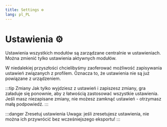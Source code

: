 ```yaml
---
title: Settings ⚙️
lang: pl_PL
---
```


# Ustawienia ⚙️

Ustawienia wszystkich modułów są zarządzane centralnie w ustawieniach. Można zmienić tylko ustawienia aktywnych modułów.

W niedalekiej przyszłości chcielibyśmy zaoferować możliwość zapisywania ustawień związanych z profilem. Oznacza to, że ustawienia nie są już powiązane z urządzeniem.

:::tip Zmiany
Jak tylko wyjdziesz z ustawień i zapiszesz zmiany, gra załaduje się ponownie, aby z łatwością zastosować wszystkie ustawienia.
Jeśli masz niezapisane zmiany, nie możesz zamknąć ustawień - otrzymasz małą podpowiedź.
:::

:::danger Zresetuj ustawienia
Uwaga: jeśli zresetujesz ustawienia, nie można ich przywrócić bez wcześniejszego eksportu!
:::
